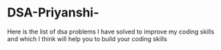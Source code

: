 # DSA-Priyanshi-
Here is the list of dsa problems I have solved to improve my coding skills and which I think will help you to build your coding skills
